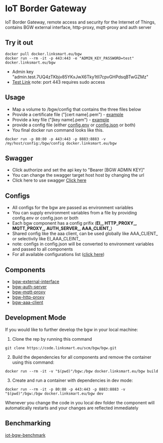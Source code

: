 # IoT Border Gateway

IoT Border Gateway, remote access and security for the Internet of Things, contains BGW external interface, http-proxy, mqtt-proxy and auth server

## Try it out

```
docker pull docker.linksmart.eu/bgw
docker run --rm -it -p 443:443 -e "ADMIN_KEY_PASSWORD=test" docker.linksmart.eu/bgw
```
* Admin key "admin.test.7UQ4zTKbjv85YKxJwX6Tky1tIl7cpvGHPdsqBTwGZMz"
* [Test Link](https://localhost/bgw-auth/user?bgw_key=admin.test.7UQ4zTKbjv85YKxJwX6Tky1tIl7cpvGHPdsqBTwGZMz) note: port 443 requires sudo access

## Usage

* Map a volume to /bgw/config that contains the three files below
 * Provide a certificate file ("[cert name].pem") - [example](./config/)
 * Provide a key file ("[key name].pem") - [example](./config/)
 * provide a config file (either [config.env](./config/config.env.example) or [config.json](./config/config.json.example) or both)
* You final docker run command looks like this.
```
docker run -p 80:80 -p 443:443 -p 8883:8883 -v /my/host/config:/bgw/config docker.linksmart.eu/bgw
```

## Swagger

* Click authorize and set the api key to "Bearer [BGW ADMIN KEY]"
* You can change the swagger target host host by changing the url
* Click here to use swagger [Click here](https://docs.linksmart.eu/display/BGW/API+Documentation)

## Configs

* All configs for the bgw are passed as environment variables
* You can supply environment variables from a file by providing config.env or config.json or both
* Each bgw component has a config prifix (**EI_, HTTP_PROXY_, MQTT_PROXY_, AUTH_SERVER_, AAA_CLIENT_**)
* Shared config like the aaa client, can be used globally like AAA_CLIENT_ or selectivily like EI_AAA_CLEINT_
* note: configs in config.json will be converted to environment variables and passed to all components
* For all available configurations list ([click here](./docs/config.md))

## Components

* [bgw-external-interface](../../bgw-external-interface)
* [bgw-auth-server](../../bgw-auth-server)
* [bgw-mqtt-proxy](../../bgw-mqtt-proxy)
* [bgw-http-proxy](../../bgw-http-proxy)
* [bgw-aaa-client](../../bgw-aaa-client)

## Development Mode

If you would like to further develop the bgw in your local machine:
1. Clone the rep by running this command
```
git clone https://code.linksmart.eu/scm/bgw/bgw.git
```

2. Build the dependencies for all components and remove the container using this command:
```
docker run --rm -it -v "$(pwd)"/bgw:/bgw docker.linksmart.eu/bgw build
```

3. Create and run a container with dependencies in dev mode:
```
docker run --rm -it -p 80:80 -p 443:443 -p 8883:8883 -v "$(pwd)"/bgw:/bgw docker.linksmart.eu/bgw dev
```
Whenever you change the code in you local dev folder the component will automatically restarts and your changes are reflected immediately

## Benchmarking

[iot-bgw-benchmark](../../iot-bgw-benchmark)

